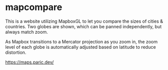 # mapcompare

This is a website utilizing MapboxGL to let you compare the sizes of cities & countries. Two globes are shown, which can be
panned independently, but always match zoom.

As Mapbox transitions to a Mercator projection as you zoom in, the zoom level of each globe is automatically adjusted based on 
latitude to reduce distortion.

https://maps.paric.dev/
